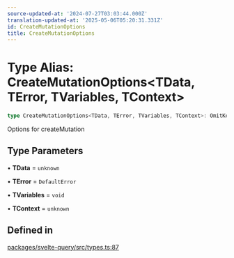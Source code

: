 ```yaml
---
source-updated-at: '2024-07-27T03:03:44.000Z'
translation-updated-at: '2025-05-06T05:20:31.331Z'
id: CreateMutationOptions
title: CreateMutationOptions
---
```


# Type Alias: CreateMutationOptions\<TData, TError, TVariables, TContext\>

```ts
type CreateMutationOptions<TData, TError, TVariables, TContext>: OmitKeyof<MutationObserverOptions<TData, TError, TVariables, TContext>, "_defaulted">;
```

Options for createMutation

## Type Parameters

• **TData** = `unknown`

• **TError** = `DefaultError`

• **TVariables** = `void`

• **TContext** = `unknown`

## Defined in

[packages/svelte-query/src/types.ts:87](https://github.com/TanStack/query/blob/dac5da5416b82b0be38a8fb34dde1fc6670f0a59/packages/svelte-query/src/types.ts#L87)
